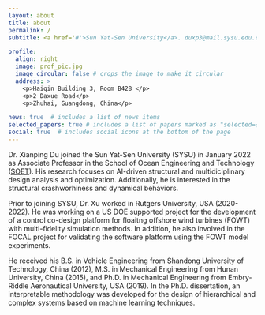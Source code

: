 ```yaml
---
layout: about
title: about
permalink: /
subtitle: <a href='#'>Sun Yat-Sen University</a>. duxp3@mail.sysu.edu.cn

profile:
  align: right
  image: prof_pic.jpg
  image_circular: false # crops the image to make it circular
  address: >
    <p>Haiqin Building 3, Room B428 </p>
    <p>2 Daxue Road</p>
    <p>Zhuhai, Guangdong, China</p>

news: true  # includes a list of news items
selected_papers: true # includes a list of papers marked as "selected={true}"
social: true  # includes social icons at the bottom of the page
---
```


Dr. Xianping Du joined the Sun Yat-Sen University (SYSU) in January 2022 as Associate Professor in the School of Ocean Engineering and Technology ([SOET](https://soet.sysu.edu.cn/)). His research focuses on AI-driven structural and multidiciplinary design analysis and optimization. Additionally, he is interested in the structural crashworhiness and dynamical behaviors.

Prior to joining SYSU, Dr. Xu worked in Rutgers University, USA (2020-2022). He was working on a US DOE supported project for the development of a control co-design platform for floaitng offshore wind turbines (FOWT) with multi-fidelity simulation methods. In addition, he also involved in the FOCAL project for validating the software platform using the FOWT model experiments.

He received his B.S. in Vehicle Engineering from Shandong University of Technology, China (2012), M.S. in Mechanical Engineering from Hunan University, China (2015), and Ph.D. in Mechanical Engineering from Embry-Riddle Aeronautical University, USA (2019). In the Ph.D. dissertation, an interpretable methodology was developed for the design of hierarchical and complex systems based on machine learning techniques.
